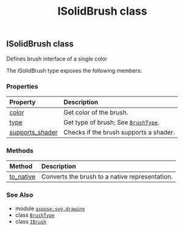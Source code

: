 ﻿---
title: ISolidBrush class
second_title: Aspose.SVG for Python via .NET API References
description: 
type: docs
weight: 150
url: /python-net/aspose.svg.drawing/isolidbrush/
is_root: false
---

## ISolidBrush class

Defines brush interface of a single color



The ISolidBrush type exposes the following members:

### Properties
| Property | Description |
| :- | :- |
| [color](/svg/python-net/aspose.svg.drawing/isolidbrush/color) | Get color of the brush. |
| [type](/svg/python-net/aspose.svg.drawing/isolidbrush/type) | Get type of brush; See [`BrushType`](/svg/python-net/aspose.svg.drawing/brushtype). |
| [supports_shader](/svg/python-net/aspose.svg.drawing/isolidbrush/supports_shader) | Checks if the brush supports a shader. |


### Methods
| Method | Description |
| :- | :- |
| [to_native](/svg/python-net/aspose.svg.drawing/isolidbrush/to_native/#) | Converts the brush to a native representation. |



### See Also
* module [`aspose.svg.drawing`](..)
* class [`BrushType`](/svg/python-net/aspose.svg.drawing/brushtype)
* class [`IBrush`](/svg/python-net/aspose.svg.drawing/ibrush)
